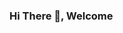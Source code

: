 ### Hi There 👋, Welcome

<!--
**svreddie2410/svreddie2410** is a ✨ _special_ ✨ repository because its `README.md` (this file) appears on your GitHub profile.

Here are some ideas to get you started:

- 🔭 I’m currently working on ...Python, AWS
- 🌱 I’m currently learning ... Machine Learning
- 👯 I’m looking to collaborate on ...AI development
- 😄 Pronouns: ...He/His

